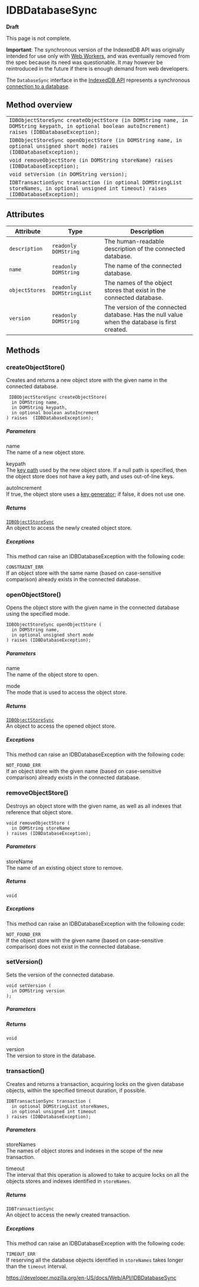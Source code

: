 IDBDatabaseSync
===============

**Draft**

This page is not complete.

**Important**: The synchronous version of the IndexedDB API was originally intended for use only with [Web Workers](web_workers_api/using_web_workers), and was eventually removed from the spec because its need was questionable. It may however be reintroduced in the future if there is enough demand from web developers.

The `DatabaseSync` interface in the [IndexedDB API](indexeddb_api) represents a synchronous [connection to a database](indexeddb_api#gloss_database_connection).

Method overview
---------------

<table><tbody><tr class="odd"><td><code>IDBObjectStoreSync createObjectStore (in DOMString name, in DOMString keypath, in optional boolean autoIncrement) raises (IDBDatabaseException); </code></td></tr><tr class="even"><td><code>IDBObjectStoreSync openObjectStore (in DOMString name, in optional unsigned short mode) raises (IDBDatabaseException);</code></td></tr><tr class="odd"><td><code>void removeObjectStore (in DOMString storeName) raises (IDBDatabaseException);</code></td></tr><tr class="even"><td><code>void setVersion (in DOMString version);</code></td></tr><tr class="odd"><td><code>IDBTransactionSync transaction (in optional DOMStringList storeNames, in optional unsigned int timeout) raises (IDBDatabaseException);</code></td></tr></tbody></table>

Attributes
----------

<table><thead><tr class="header"><th>Attribute</th><th>Type</th><th>Description</th></tr></thead><tbody><tr class="odd"><td><code>description</code></td><td><code>readonly DOMString </code></td><td>The human-readable description of the connected database.</td></tr><tr class="even"><td><code>name </code></td><td><code>readonly DOMString </code></td><td>The name of the connected database.</td></tr><tr class="odd"><td><code>objectStores </code></td><td><code>readonly DOMStringList </code></td><td>The names of the object stores that exist in the connected database.</td></tr><tr class="even"><td><code>version </code></td><td><code>readonly DOMString</code></td><td>The version of the connected database. Has the null value when the database is first created.</td></tr></tbody></table>

Methods
-------

### createObjectStore()

Creates and returns a new object store with the given name in the connected database.

     IDBObjectStoreSync createObjectStore(
      in DOMString name,
      in DOMString keypath,
      in optional boolean autoIncrement
    ) raises  (IDBDatabaseException);

##### Parameters

name  
The name of a new object store.

keypath  
The [key path](indexeddb_api#gloss_key_path) used by the new object store. If a null path is specified, then the object store does not have a key path, and uses out-of-line keys.

autoIncrement  
If true, the object store uses a [key generator](indexeddb_api#gloss_key_generator); if false, it does not use one.

##### Returns

[`IDBObjectStoreSync`](idbobjectstoresync)  
An object to access the newly created object store.

##### Exceptions

This method can raise an IDBDatabaseException with the following code:

`CONSTRAINT_ERR`  
If an object store with the same name (based on case-sensitive comparison) already exists in the connected database.

### openObjectStore()

Opens the object store with the given name in the connected database using the specified mode.

    IDBObjectStoreSync openObjectStore (
      in DOMString name,
      in optional unsigned short mode
    ) raises (IDBDatabaseException);

##### Parameters

name  
The name of the object store to open.

mode  
The mode that is used to access the object store.

##### Returns

[`IDBObjectStoreSync`](idbobjectstoresync)  
An object to access the opened object store.

##### Exceptions

This method can raise an IDBDatabaseException with the following code:

`NOT_FOUND_ERR`  
If an object store with the given name (based on case-sensitive comparison) already exists in the connected database.

### removeObjectStore()

Destroys an object store with the given name, as well as all indexes that reference that object store.

    void removeObjectStore (
      in DOMString storeName
    ) raises (IDBDatabaseException);

##### Parameters

storeName  
The name of an existing object store to remove.

##### Returns

`void`

##### Exceptions

This method can raise an IDBDatabaseException with the following code:

`NOT_FOUND_ERR`  
If the object store with the given name (based on case-sensitive comparison) does not exist in the connected database.

### setVersion()

Sets the version of the connected database.

    void setVersion (
      in DOMString version
    );

##### Parameters

##### Returns

`void`

version  
The version to store in the database.

### transaction()

Creates and returns a transaction, acquiring locks on the given database objects, within the specified timeout duration, if possible.

    IDBTransactionSync transaction (
      in optional DOMStringList storeNames,
      in optional unsigned int timeout
    ) raises (IDBDatabaseException);

##### Parameters

storeNames  
The names of object stores and indexes in the scope of the new transaction.

timeout  
The interval that this operation is allowed to take to acquire locks on all the objects stores and indexes identified in `storeNames`.

##### Returns

`IDBTransactionSync`  
An object to access the newly created transaction.

##### Exceptions

This method can raise an IDBDatabaseException with the following code:

`TIMEOUT_ERR`  
If reserving all the database objects identified in `storeNames` takes longer than the `timeout` interval.

<a href="https://developer.mozilla.org/en-US/docs/Web/API/IDBDatabaseSync" class="_attribution-link">https://developer.mozilla.org/en-US/docs/Web/API/IDBDatabaseSync</a>
